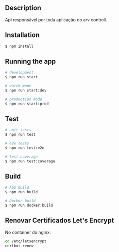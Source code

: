 ## Description

Api responsável por toda aplicação do arv controll.

## Installation

```bash
$ npm install
```

## Running the app

```bash
# development
$ npm run start

# watch mode
$ npm run start:dev

# production mode
$ npm run start:prod
```

## Test

```bash
# unit tests
$ npm run test

# e2e tests
$ npm run test:e2e

# test coverage
$ npm run test:coverage
```

## Build

```bash
# App build
$ npm run build

# Docker build
$ npm run docker:build
```

## Renovar Certificados Let's Encrypt

No container do nginx:

```sh
cd /etc/letsencrypt
certbot renew
```